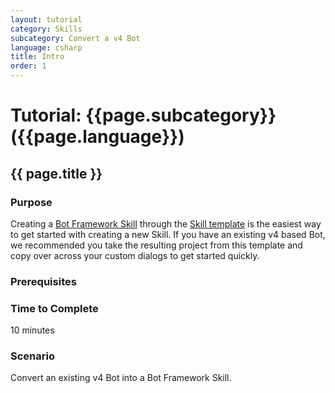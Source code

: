```yaml
---
layout: tutorial
category: Skills
subcategory: Convert a v4 Bot
language: csharp
title: Intro
order: 1
---
```


# Tutorial: {{page.subcategory}} ({{page.language}})

## {{ page.title }}

### Purpose

Creating a [Bot Framework Skill]({{site.baseurl}}/overview/skills) through the [Skill template]({{site.baseurl}}/skills/tutorials/create-skill/csharp/1-intro) is the easiest way to get started with creating a new Skill. If you have an existing v4 based Bot, we  recommended you take the resulting project from this template and copy over across your custom dialogs to get started quickly.

### Prerequisites

### Time to Complete

10 minutes

### Scenario

Convert an existing v4 Bot into a Bot Framework Skill.